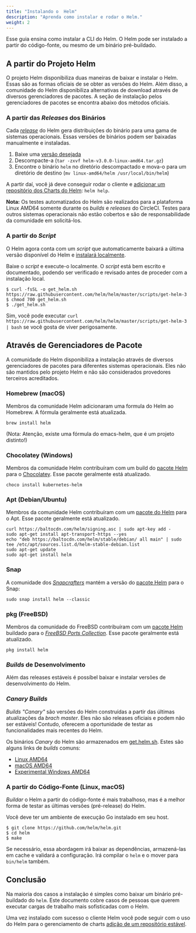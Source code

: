 ```yaml
---
title: "Instalando o  Helm"
description: "Aprenda como instalar e rodar o Helm."
weight: 2
---
```


Esse guia ensina como instalar a CLI do Helm. O Helm pode ser instalado
a partir do código-fonte, ou mesmo de um binário pré-buildado.

## A partir do Projeto Helm

O projeto Helm disponibiliza duas maneiras de baixar e instalar o Helm. Essas são
as formas oficiais de se obter as versões do Helm. Além disso, a comunidade do Helm
disponibiliza alternativas de download através de diversos gerenciadores de pacotes.
A seção de instalação pelos gerenciadores de pacotes se encontra abaixo dos métodos
oficiais.

### A partir das _Releases_ dos Binários

Cada [_release_](https://github.com/helm/helm/releases) do Helm gera distribuições
do binário para uma gama de sistemas operacionais. Essas versões de binários podem
ser baixadas manualmente e instaladas.

1. Baixe uma [versão desejada](https://github.com/helm/helm/releases)
2. Descompacte-a (`tar -zxvf helm-v3.0.0-linux-amd64.tar.gz`)
3. Encontre o binário `helm` no diretório descompactado e mova-o para um diretório
de destino (`mv linux-amd64/helm /usr/local/bin/helm`)

A partir daí, você já deve conseguir rodar o cliente e [adicionar
um repositório dos Charts do Helm](https://helm.sh/docs/intro/quickstart/#initialize-a-helm-chart-repository):
`helm help`.

**Nota:** Os testes automatizados do Helm são realizados para a plataforma Linux
AMD64 somente durante os _builds_ e _releases_ do CircleCI. Testes para outros
sistemas operacionais não estão cobertos e são de responsabilidade da comunidade
em solicitá-los.

### A partir do _Script_

O Helm agora conta com um _script_ que automaticamente baixará a última versão disponível
do Helm e [instalará localmente](https://raw.githubusercontent.com/helm/helm/master/scripts/get-helm-3).

Baixe o _script_ e execute-o localmente. O _script_ está bem escrito e documentado,
podendo ser verificado e revisado antes de proceder com a instalação local.

```console
$ curl -fsSL -o get_helm.sh https://raw.githubusercontent.com/helm/helm/master/scripts/get-helm-3
$ chmod 700 get_helm.sh
$ ./get_helm.sh
```

Sim, você pode executar `curl
https://raw.githubusercontent.com/helm/helm/master/scripts/get-helm-3 | bash` se
você gosta de viver perigosamente.

## Através de Gerenciadores de Pacote

A comunidade do Helm disponibiliza a instalação através de diversos gerenciadores
de pacotes para diferentes sistemas operacionais. Eles não são mantidos pelo projeto
Helm e não são considerados provedores terceiros acreditados.

### Homebrew (macOS)

Membros da comunidade Helm adicionaram uma formula do Helm ao Homebrew.
A fórmula geralmente está atualizada.

```console
brew install helm
```

(Nota: Atenção, existe uma fórmula do emacs-helm, que é um projeto distinto!)

### Chocolatey (Windows)

Membros da comunidade Helm contribuíram com um build do [pacote Helm](https://chocolatey.org/packages/kubernetes-helm)
para o [Chocolatey](https://chocolatey.org/). Esse pacote geralmente está atualizado.

```console
choco install kubernetes-helm
```

### Apt (Debian/Ubuntu)

Membros da comunidade Helm contribuíram com um [pacote do Helm](https://helm.baltorepo.com/stable/debian/)
para o Apt. Esse pacote geralmente está atualizado.

```console
curl https://baltocdn.com/helm/signing.asc | sudo apt-key add -
sudo apt-get install apt-transport-https --yes
echo "deb https://baltocdn.com/helm/stable/debian/ all main" | sudo tee /etc/apt/sources.list.d/helm-stable-debian.list
sudo apt-get update
sudo apt-get install helm
```

### Snap

A comunidade dos [_Snapcrafters_](https://github.com/snapcrafters) mantém a versão
do [pacote Helm](https://snapcraft.io/helm) para o Snap:

```console
sudo snap install helm --classic
```

### pkg (FreeBSD)

Membros da comunidade do FreeBSD contribuíram com um [pacote Helm](https://www.freshports.org/sysutils/helm)
buildado para o [_FreeBSD Ports Collection_](https://man.freebsd.org/ports).
Esse pacote geralmente está atualizado.

```console
pkg install helm
```

### _Builds_ de Desenvolvimento

Além das releases estáveis é possíbel baixar e instalar versões de desenvolvimento
do Helm.

### _Canary Builds_

_Builds "Canary"_ são versões do Helm construídas a partir das últimas atualizações
da _brach master_. Eles não são releases oficiais e podem não ser estáveis!
Contudo, oferecem a oportunidade de testar as funcionalidades mais recentes do Helm.

Os binários _Canary_ do Helm são armazenados em [get.helm.sh](https://get.helm.sh).
Estes são alguns links de _builds_ comuns:

- [Linux AMD64](https://get.helm.sh/helm-canary-linux-amd64.tar.gz)
- [macOS AMD64](https://get.helm.sh/helm-canary-darwin-amd64.tar.gz)
- [Experimental Windows
  AMD64](https://get.helm.sh/helm-canary-windows-amd64.zip)

### A partir do Código-Fonte (Linux, macOS)

_Buildar_ o Helm a partir do código-fonte é mais trabalhoso, mas é a melhor forma
de testar as últimas versões (pré-release) do Helm.

Você deve ter um ambiente de execução Go instalado em seu host.

```console
$ git clone https://github.com/helm/helm.git
$ cd helm
$ make
```

Se necessário, essa abordagem irá baixar as dependências, armazená-las em cache
e validará a configuração. Irá compilar o `helm` e o mover para `bin/helm` também.

## Conclusão

Na maioria dos casos a instalação é simples como baixar um binário pré-buildado
do `helm`. Este documento cobre casos de pessoas que querem executar cargas de
trabalho mais sofisticadas com o Helm.

Uma vez instalado com sucesso o cliente Helm você pode seguir com o uso do Helm
para o gerenciamento de charts [adição de um repositório estável](https://helm.sh/docs/intro/quickstart/#initialize-a-helm-chart-repository).
